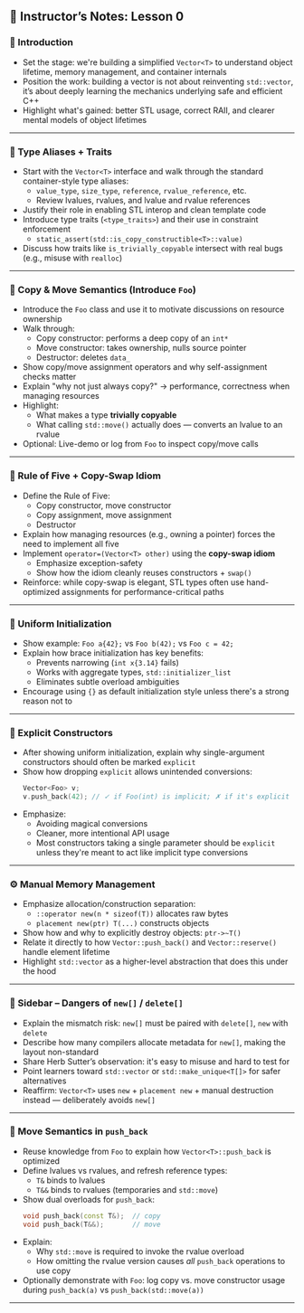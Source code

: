 ## 🎤 Instructor’s Notes: Lesson 0

### 🌟 Introduction

- Set the stage: we're building a simplified `Vector<T>` to understand object lifetime, memory management, and container internals
- Position the work: building a vector is not about reinventing `std::vector`, it’s about deeply learning the mechanics underlying safe and efficient C++
- Highlight what's gained: better STL usage, correct RAII, and clearer mental models of object lifetimes

---

### 📗 Type Aliases + Traits

- Start with the `Vector<T>` interface and walk through the standard container-style type aliases:
  - `value_type`, `size_type`, `reference`, `rvalue_reference`, etc.
  - Review lvalues, rvalues, and lvalue and rvalue references
- Justify their role in enabling STL interop and clean template code
- Introduce type traits (`<type_traits>`) and their use in constraint enforcement
  - `static_assert(std::is_copy_constructible<T>::value)`
- Discuss how traits like `is_trivially_copyable` intersect with real bugs (e.g., misuse with `realloc`)

---

### 🔁 Copy & Move Semantics (Introduce `Foo`)

- Introduce the `Foo` class and use it to motivate discussions on resource ownership
- Walk through:
  - Copy constructor: performs a deep copy of an `int*`
  - Move constructor: takes ownership, nulls source pointer
  - Destructor: deletes `data_`
- Show copy/move assignment operators and why self-assignment checks matter
- Explain "why not just always copy?" → performance, correctness when managing resources
- Highlight:
  - What makes a type **trivially copyable**
  - What calling `std::move()` actually does — converts an lvalue to an rvalue
- Optional: Live-demo or log from `Foo` to inspect copy/move calls

---

### 🧹 Rule of Five + Copy-Swap Idiom

- Define the Rule of Five:
  - Copy constructor, move constructor
  - Copy assignment, move assignment
  - Destructor
- Explain how managing resources (e.g., owning a pointer) forces the need to implement all five
- Implement `operator=(Vector<T> other)` using the **copy-swap idiom**
  - Emphasize exception-safety
  - Show how the idiom cleanly reuses constructors + `swap()`
- Reinforce: while copy-swap is elegant, STL types often use hand-optimized assignments for performance-critical paths

---

### 🧱 Uniform Initialization

- Show example: `Foo a{42};` vs `Foo b(42);` vs `Foo c = 42;`
- Explain how brace initialization has key benefits:
  - Prevents narrowing (`int x{3.14}` fails)
  - Works with aggregate types, `std::initializer_list`
  - Eliminates subtle overload ambiguities
- Encourage using `{}` as default initialization style unless there's a strong reason not to

---

### 🔐 Explicit Constructors

- After showing uniform initialization, explain why single-argument constructors should often be marked `explicit`
- Show how dropping `explicit` allows unintended conversions:
  ```cpp
  Vector<Foo> v;
  v.push_back(42); // ✓ if Foo(int) is implicit; ✗ if it's explicit
  ```
- Emphasize:
  - Avoiding magical conversions
  - Cleaner, more intentional API usage
  - Most constructors taking a single parameter should be `explicit` unless they're meant to act like implicit type conversions

---

### ⚙️ Manual Memory Management

- Emphasize allocation/construction separation:
  - `::operator new(n * sizeof(T))` allocates raw bytes
  - `placement new(ptr) T(...)` constructs objects
- Show how and why to explicitly destroy objects: `ptr->~T()`
- Relate it directly to how `Vector::push_back()` and `Vector::reserve()` handle element lifetime
- Highlight `std::vector` as a higher-level abstraction that does this under the hood

---

### 🛑 Sidebar – Dangers of `new[]` / `delete[]`

- Explain the mismatch risk: `new[]` must be paired with `delete[]`, `new` with `delete`
- Describe how many compilers allocate metadata for `new[]`, making the layout non-standard
- Share Herb Sutter’s observation: it's easy to misuse and hard to test for
- Point learners toward `std::vector` or `std::make_unique<T[]>` for safer alternatives
- Reaffirm: `Vector<T>` uses `new` + `placement new` + manual destruction instead — deliberately avoids `new[]`

---

### 🔄 Move Semantics in `push_back`

- Reuse knowledge from `Foo` to explain how `Vector<T>::push_back` is optimized
- Define lvalues vs rvalues, and refresh reference types:
  - `T&` binds to lvalues
  - `T&&` binds to rvalues (temporaries and `std::move`)
- Show dual overloads for `push_back`:
  ```cpp
  void push_back(const T&);  // copy
  void push_back(T&&);       // move
  ```
- Explain:
  - Why `std::move` is required to invoke the rvalue overload
  - How omitting the rvalue version causes *all* `push_back` operations to use copy
- Optionally demonstrate with `Foo`: log copy vs. move constructor usage during `push_back(a)` vs `push_back(std::move(a))`

---
